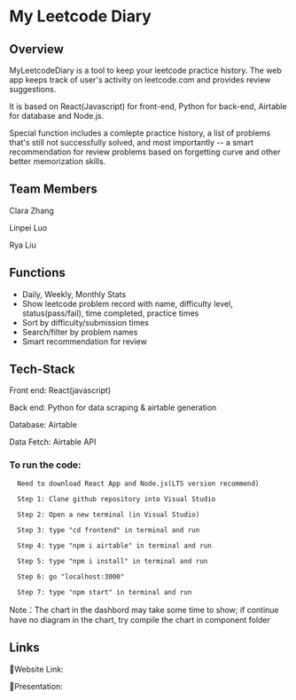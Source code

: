 # My Leetcode Diary

## Overview

MyLeetcodeDiary is a tool to keep your leetcode practice history. The web app keeps track of user's activity on leetcode.com and provides review suggestions.

It is based on React(Javascript) for front-end, Python for back-end, Airtable for database and Node.js. 

Special function includes a comlepte practice history, a list of problems that's still not successfully solved, and most importantly -- a smart recommendation for review problems based on forgetting curve and other better memorization skills.


## Team Members

Clara Zhang

Linpei Luo

Rya Liu



## Functions
- Daily, Weekly, Monthly Stats
- Show leetcode problem record with name, difficulty level, status(pass/fail), time completed, practice times
- Sort by difficulty/submission times
- Search/filter by problem names
- Smart recommendation for review


## Tech-Stack

Front end: React(javascript)

Back end: Python for data scraping & airtable generation

Database: Airtable

Data Fetch: Airtable API


### To run the code:

      Need to download React App and Node.js(LTS version recommend)
      
      Step 1: Clone github repository into Visual Studio
      
      Step 2: Open a new terminal (in Visual Studio)
      
      Step 3: type "cd frontend" in terminal and run
      
      Step 4: type "npm i airtable" in terminal and run
      
      Step 5: type "npm i install" in terminal and run
      
      Step 6: go "localhost:3000"
      
      Step 7: type "npm start" in terminal and run
      
Note：The chart in the dashbord may take some time to show; if continue have no diagram in the chart, try compile the chart in component folder
      
      
## Links

🔗Website Link:
      

🔗Presentation:

